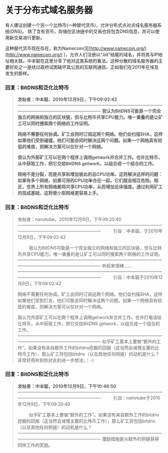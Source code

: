 # 关于分布式域名服务器

有人建议创建一个另一个比特币(一种替代货币)，允许分布式点对点域名服务器系统(DNS)。 除了含有货币，存储在区块链中的交易也将包含DNS信息，并可以使用新交易进行更新。

这种替代货币现在存在，称为Namecoin(见[http://www.namecoin.org/](http://www.namecoin.org/) )，允许人们注册以“.bit”结尾的域名，并将其与IP地址相关联。中本聪在这里分享了他对这类系统的看法。这种分散的域名服务器的主要好处之一是绕过政府试图破坏其公民的互联网通信，正如我们在2011年在埃及发生的那样。

### 回复：BitDNS和泛化比特币

> **发帖者：中本聪，2010年12月9日，下午09:02:42**
> ————————————————————————————————————————————————————
> **我认为BitDNS可能是一个完全独立的网络和独立的区块链，但与比特币共享CPU能力。唯一重叠的是让矿工可以同时搜索两个网络的工作证明。**
>
> **网络不需要任何协调。矿工会同时订阅这两个网络。他们会扫描SHA，这样如果他们受到碰撞，他们可能会同时解决这两个问题。如果一个网络具有较低的难度，则解决方案可以仅针对一个网络。**
>
> **我认为外部矿工可以在两个程序上调用getwork并合并工作。也许比特币，从中获取工作，把它交给BitDNS getwork，以组合成一个组合的工作。**
>
> **网络不是分裂，而是共享和增加彼此的总CPU功率。这将解决这样的问题：如果有多个网络，如果可用的CPU功率合在一起，它们就会相互危险。相反，世界上所有网络都将共享CPU功率，从而增加总体强度。通过利用矿工的现成基础，这将使小型网络更容易上手。**

### 回复：BitDNS和泛化比特币

> 发帖者：nanotube，2010年12月9日，下午09:20:40
> ————————————————————————————————————————————————————
> &emsp; &emsp; 引自：中本聪，于2010年12月9日，下午09:02:42
>
> &emsp; &emsp; 我认为BitDNS可能是一个完全独立的网络和独立的区块链，但与比特币共享CPU能力。唯一重叠的是让矿工可以同时搜索两个网络的工作证明。
> ————————————————————————————————————————————————————
> 听起来很棒......
> ————————————————————————————————————————————————————
> &emsp; &emsp; 引自：中本聪于2010年12月9日，下午09:02:42
> 
> 网络不需要任何协调。矿工会同时订阅这两个网络。他们会扫描SHA，这样如果他们受到打击，他们可能会同时解决这两个问题。如果一个网络具有较低的难度，则解决方案可以仅针对一个网络。
>
> 我认为外部矿工可以在两个程序上调用getwork并合并工作。也许打电话给比特币，从中获取工作，把它交给BitDNS getwork，以组合成一个组合的工作。
> ————————————————————————————————————————————————————
> 似乎矿工基本上要做“额外的工作”。如果没有来自额外工作的bitdns挖掘的回报（这当然会减慢主要的比特币工作），那么矿工将包括bitdns（以及其他任何侧链）的动机是什么？
> 非常好奇听到你对此的进一步想法。：-）

### 回复：BitDNS和泛化比特币

> **发帖者：中本聪，2010年12月9日，下午10:46:50**
> ————————————————————————————————————————————————————
> &emsp; &emsp; 引自：nanotube于2010年12月9日，下午09:20:40
>
> &emsp; &emsp; 似乎矿工基本上要做“额外的工作”。如果没有来自额外工作的bitdns挖掘的回报（这当然会减慢主要的比特币工作），那么矿工将包括bitdns（以及其他任何侧链）的动机是什么？
> ————————————————————————————————————————————————————
激励措施是从额外的侧链获得同样工作的奖励。






